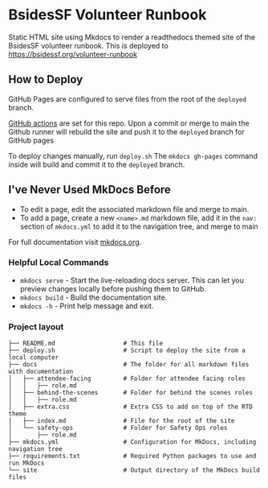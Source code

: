 # BsidesSF Volunteer Runbook

Static HTML site using Mkdocs to render a readthedocs themed site of the BsidesSF volunteer runbook. This is deployed to https://bsidessf.org/volunteer-runbook

## How to Deploy

GitHub Pages are configured to serve files from the root of the `deployed` branch.

[GitHub actions](.github/workflows/deploy-static-site.yml) are set for this repo. Upon a commit or merge to main the Github runner will rebuild the site and push it to the `deployed` branch for GitHub pages

To deploy changes manually, run `deploy.sh` The `mkdocs gh-pages` command inside will build and commit it to the `deployed` branch.

## I've Never Used MkDocs Before

- To edit a page, edit the associated markdown file and merge to main.
- To add a page, create a new `<name>.md` markdown file, add it in the `nav:` section of `mkdocs.yml` to add it to the navigation tree, and merge to main

For full documentation visit [mkdocs.org](https://www.mkdocs.org).

### Helpful Local Commands

- `mkdocs serve` - Start the live-reloading docs server. This can let you preview changes locally before pushing them to GitHub.
- `mkdocs build` - Build the documentation site.
- `mkdocs -h` - Print help message and exit.

### Project layout

```
├── README.md                   # This file
├── deploy.sh                   # Script to deploy the site from a local computer
├── docs                        # The folder for all markdown files with documentation
│   ├── attendee-facing         # Folder for attendee facing roles
│   │   ├── role.md
│   ├── behind-the-scenes       # Folder for behind the scenes roles
│   │   ├── role.md
│   ├── extra.css               # Extra CSS to add on top of the RTD theme
│   ├── index.md                # File for the root of the site
│   └── safety-ops              # Folder for Safety Ops roles
│       ├── role.md
├── mkdocs.yml                  # Configuration for MkDocs, including navigation tree
├── requirements.txt            # Required Python packages to use and run MkDocs
└── site                        # Output directory of the MkDocs build files
```